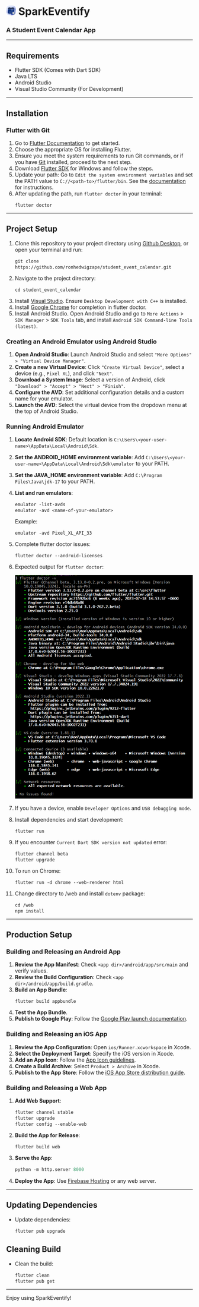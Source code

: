 # <img src="assets/icon/app_icon.png" style="height:26px;"> SparkEventify

### A Student Event Calendar App

---

## Requirements

- Flutter SDK (Comes with Dart SDK)
- Java LTS
- Android Studio
- Visual Studio Community (For Development)

---

## Installation

### Flutter with Git

1. Go to [Flutter Documentation](https://docs.flutter.dev/get-started/install) to get started.
2. Choose the appropriate OS for installing Flutter.
3. Ensure you meet the system requirements to run Git commands, or if you have [Git](https://git-scm.com/download/win) installed, proceed to the next step.
4. Download [Flutter SDK](https://docs.flutter.dev/get-started/install/windows#get-the-flutter-sdk) for Windows and follow the steps.
5. Update your path: Go to `Edit the system environment variables` and set the PATH value to `C://<path-to>/flutter/bin`. See the [documentation](https://docs.flutter.dev/get-started/install/windows#get-the-flutter-sdk) for instructions.
6. After updating the path, run `flutter doctor` in your terminal:
    ```shell
    flutter doctor
    ```

---

## Project Setup

1. Clone this repository to your project directory using [Github Desktop](https://desktop.github.com/), or open your terminal and run:
    ```shell
    git clone https://github.com/ronhedwigzape/student_event_calendar.git
    ```
2. Navigate to the project directory:
    ```shell
    cd student_event_calendar
    ```
3. Install [Visual Studio](https://visualstudio.microsoft.com/). Ensure `Desktop Development with C++` is installed.
4. Install [Google Chrome](https://www.google.com/chrome/) for completion in flutter doctor.
5. Install Android Studio. Open Android Studio and go to `More Actions` > `SDK Manager` > `SDK Tools` tab, and install `Android SDK Command-line Tools (latest)`.

### Creating an Android Emulator using Android Studio

1. **Open Android Studio**: Launch Android Studio and select `"More Options" > "Virtual Device Manager"`.
2. **Create a new Virtual Device**: Click `"Create Virtual Device"`, select a device (e.g., `Pixel XL`), and click `"Next"`.
3. **Download a System Image**: Select a version of Android, click `"Download" > "Accept" > "Next" > "Finish"`.
4. **Configure the AVD**: Set additional configuration details and a custom name for your emulator.
5. **Launch the AVD**: Select the virtual device from the dropdown menu at the top of Android Studio.

### Running Android Emulator

1. **Locate Android SDK**: Default location is `C:\Users\<your-user-name>\AppData\Local\Android\Sdk`.
2. **Set the ANDROID_HOME environment variable**: Add `C:\Users\<your-user-name>\AppData\Local\Android\Sdk\emulator` to your PATH.
3. **Set the JAVA_HOME environment variable**: Add `C:\Program Files\Java\jdk-17` to your PATH.
4. **List and run emulators**:
    ```shell
    emulator -list-avds
    emulator -avd <name-of-your-emulator>
    ```
    Example:
    ```shell
    emulator -avd Pixel_XL_API_33
    ```

6. Complete flutter doctor issues:
    ```shell
    flutter doctor --android-licenses
    ```

7. Expected output for `flutter doctor`:

    ![flutter doctor output](assets/misc/flutter-doctor.PNG)

8. If you have a device, enable `Developer Options` and `USB debugging mode`.

9. Install dependencies and start development:
    ```shell
    flutter run
    ```

10. If you encounter `Current Dart SDK version not updated` error:
    ```shell
    flutter channel beta
    flutter upgrade
    ```

11. To run on Chrome:
    ```shell
    flutter run -d chrome --web-renderer html
    ```

12. Change directory to /web and install `dotenv` package:
    ```shell
    cd /web
    npm install
    ```

---

## Production Setup

### Building and Releasing an Android App

1. **Review the App Manifest**: Check `<app dir>/android/app/src/main` and verify values.
2. **Review the Build Configuration**: Check `<app dir>/android/app/build.gradle`.
3. **Build an App Bundle**:
    ```shell
    flutter build appbundle
    ```
4. **Test the App Bundle**.
5. **Publish to Google Play**: Follow the [Google Play launch documentation](https://developer.android.com/studio/publish).

### Building and Releasing an iOS App

1. **Review the App Configuration**: Open `ios/Runner.xcworkspace` in Xcode.
2. **Select the Deployment Target**: Specify the iOS version in Xcode.
3. **Add an App Icon**: Follow the [App Icon guidelines](https://developer.apple.com/design/human-interface-guidelines/app-icons).
4. **Create a Build Archive**: Select `Product > Archive` in Xcode.
5. **Publish to the App Store**: Follow the [iOS App Store distribution guide](https://help.apple.com/xcode/mac/current/#/dev442d7f2ca).

### Building and Releasing a Web App

1. **Add Web Support**:
    ```shell
    flutter channel stable
    flutter upgrade
    flutter config --enable-web
    ```
2. **Build the App for Release**:
    ```shell
    flutter build web
    ```
3. **Serve the App**:
    ```python
    python -m http.server 8000
    ```
4. **Deploy the App**: Use [Firebase Hosting](https://firebase.google.com/docs/hosting) or any web server.

---

## Updating Dependencies

- Update dependencies:
    ```shell
    flutter pub upgrade
    ```

## Cleaning Build

- Clean the build:
    ```shell
    flutter clean
    flutter pub get
    ```

---

Enjoy using SparkEventify!